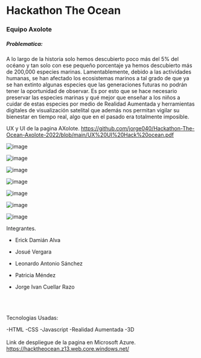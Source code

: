 #
<h1> Hackathon The Ocean </h1>

<h3> Equipo Axolote </h3>

<h5> Problematica: </h5>
<p> A lo largo de la historia solo hemos descubierto poco más del 5% del océano y tan solo con ese pequeño porcentaje ya hemos descubierto más de 200,000 especies marinas. Lamentablemente, debido a las actividades humanas, se han afectado los ecosistemas marinos a tal grado de que ya se han extinto algunas especies que las generaciones futuras no podrán tener la oportunidad de observar. Es por esto que se hace necesario preservar las especies marinas y qué mejor que enseñar a los niños a cuidar de estas especies por medio de Realidad Aumentada y herramientas digitales de visualización satelital que además nos permitan vigilar su bienestar en tiempo real, algo que en el pasado era totalmente imposible. </p>

UX y UI de la pagina AXolote.
https://github.com/jorge040/Hackathon-The-Ocean-Axolote-2022/blob/main/UX%20UI%20Hack%20ocean.pdf

![image](https://user-images.githubusercontent.com/46494068/168503213-4cd79b80-c7db-4d5b-a9e0-ad7565906fcf.png)

![image](https://user-images.githubusercontent.com/46494068/168503281-308c2a84-9501-457b-aa94-2f2eefdbe1da.png)

![image](https://user-images.githubusercontent.com/46494068/168503416-b18f35eb-fe93-46be-b286-439d3a63e615.png)

![image](https://user-images.githubusercontent.com/46494068/168503442-eec80b40-7e22-4160-bfd7-6fa6f7840a1e.png)

![image](https://user-images.githubusercontent.com/46494068/168503455-461017ee-2baf-4d99-8f3f-014cb15a1078.png)

![image](https://user-images.githubusercontent.com/46494068/168503468-b6ca0842-10b3-41d9-be08-c386cff35fc0.png)

![image](https://user-images.githubusercontent.com/46494068/168503945-c146929f-e5a5-4370-bb59-587cf06fdf52.png)


Integrantes. 

- Erick Damián Alva

- Josué Vergara

- Leonardo Antonio Sánchez

- Patricia Méndez

- Jorge Ivan Cuellar Razo
<br>
<br>
<br>
Tecnologias Usadas:

-HTML
-CSS
-Javascript
-Realidad Aumentada
-3D
<br>
<br>
Link de despliegue de la pagina en Microsoft Azure.
https://hacktheocean.z13.web.core.windows.net/
